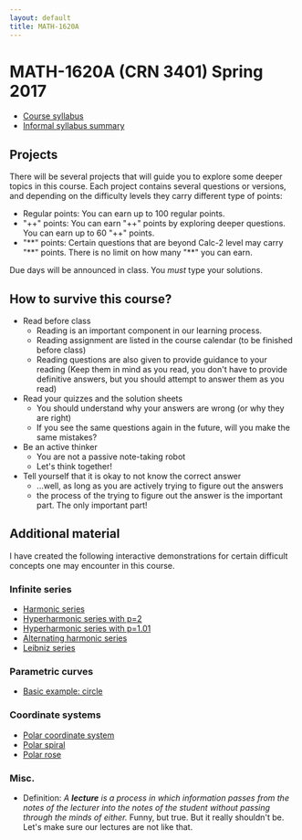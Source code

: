 ```yaml
---
layout: default
title: MATH-1620A
---
```


# MATH-1620A (CRN 3401) Spring 2017

* [Course syllabus](syllabus/)
* [Informal syllabus summary](summary/)

## Projects

There will be several projects that will guide you to explore some deeper
topics in this course.
Each project contains several questions or versions,
and depending on the difficulty levels they carry different type of points:

* Regular points: You can earn up to 100 regular points.
* "++" points: You can earn "++" points by exploring deeper questions.
  You can earn up to 60 "++" points.
* "\*\*" points: Certain questions that are beyond Calc-2 level may carry
  "\*\*" points. There is no limit on how many "\*\*" you can earn.

Due days will be announced in class.
You _must_ type your solutions.

## How to survive this course?

* Read before class
  - Reading is an important component in our learning process.
  - Reading assignment are listed in the course calendar (to be finished before class)
  - Reading questions are also given to provide guidance to your reading
    (Keep them in mind as you read, you don't have to provide definitive answers,
    but you should attempt to answer them as you read)
* Read your quizzes and the solution sheets
  - You should understand why your answers are wrong (or why they are right)
  - If you see the same questions again in the future, will you make the same mistakes?
* Be an active thinker
  - You are not a passive note-taking robot
  - Let's think together!
* Tell yourself that it is okay to not know the correct answer
  - ...well, as long as you are actively trying to figure out the answers
  - the process of the trying to figure out the answer is the important part.
    The only important part!

## Additional material

I have created the following interactive demonstrations for certain
difficult concepts one may encounter in this course.

### Infinite series

- [Harmonic series](series-p1/)
- [Hyperharmonic series with p=2](series-p2/)
- [Hyperharmonic series with p=1.01](series-p101/)
- [Alternating harmonic series](series-a1/)
- [Leibniz series](series-leibniz/)

### Parametric curves

- [Basic example: circle](parametric/)

### Coordinate systems

- [Polar coordinate system](polar/)
- [Polar spiral](polar-spiral/)
- [Polar rose](polar-rose/)

### Misc.

* Definition: _A __lecture__ is a process in which information passes
  from the notes of the lecturer into the notes of the student
  without passing through the minds of either._
  Funny, but true.
  But it really shouldn't be.
  Let's make sure our lectures are not like that.
